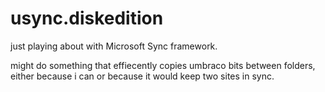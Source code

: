 usync.diskedition
=================

just playing about with Microsoft Sync framework.

might do something that effiecently copies umbraco bits between 
folders, either because i can or because it would keep two sites
in sync. 
